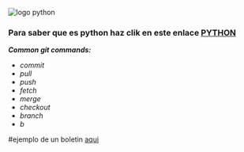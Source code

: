 

![logo python][logo] 

[logo]:https://thumbs.dreamstime.com/b/tecnolog%C3%ADa-python-para-el-dise%C3%B1o-de-sitios-web-banner-programaci%C3%B3n-en-lenguaje-con-plexus-colorido-ilustraci%C3%B3n-vectorial-166200238.jpg
### Para saber que es python haz clik en este enlace  [PYTHON][sabermas]
[sabermas]: https://blog.hubspot.es/website/que-es-python

_**Common git commands:**_
- _commit_                                  
- _pull_                                   
- _push_                                    
- _fetch_                                   
- _merge_                                    
- _checkout_                                
- _branch_                                  
- _b_ 

#ejemplo de un boletin [aqui][ejercicio4]


[ejercicio4]: https://github.com/Smartin0312/boletines/blob/master/boletinCuatro/boletinCuatro.py
